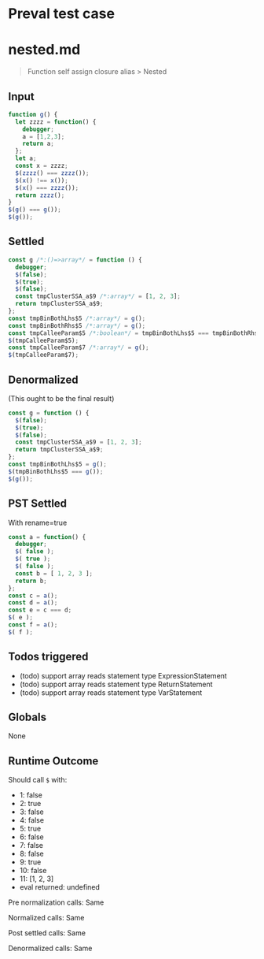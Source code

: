 # Preval test case

# nested.md

> Function self assign closure alias > Nested

## Input

`````js filename=intro
function g() {
  let zzzz = function() {
    debugger;
    a = [1,2,3];
    return a;
  };
  let a;
  const x = zzzz;
  $(zzzz() === zzzz());
  $(x() !== x());
  $(x() === zzzz());
  return zzzz();
}
$(g() === g());
$(g());
`````


## Settled


`````js filename=intro
const g /*:()=>array*/ = function () {
  debugger;
  $(false);
  $(true);
  $(false);
  const tmpClusterSSA_a$9 /*:array*/ = [1, 2, 3];
  return tmpClusterSSA_a$9;
};
const tmpBinBothLhs$5 /*:array*/ = g();
const tmpBinBothRhs$5 /*:array*/ = g();
const tmpCalleeParam$5 /*:boolean*/ = tmpBinBothLhs$5 === tmpBinBothRhs$5;
$(tmpCalleeParam$5);
const tmpCalleeParam$7 /*:array*/ = g();
$(tmpCalleeParam$7);
`````


## Denormalized
(This ought to be the final result)

`````js filename=intro
const g = function () {
  $(false);
  $(true);
  $(false);
  const tmpClusterSSA_a$9 = [1, 2, 3];
  return tmpClusterSSA_a$9;
};
const tmpBinBothLhs$5 = g();
$(tmpBinBothLhs$5 === g());
$(g());
`````


## PST Settled
With rename=true

`````js filename=intro
const a = function() {
  debugger;
  $( false );
  $( true );
  $( false );
  const b = [ 1, 2, 3 ];
  return b;
};
const c = a();
const d = a();
const e = c === d;
$( e );
const f = a();
$( f );
`````


## Todos triggered


- (todo) support array reads statement type ExpressionStatement
- (todo) support array reads statement type ReturnStatement
- (todo) support array reads statement type VarStatement


## Globals


None


## Runtime Outcome


Should call `$` with:
 - 1: false
 - 2: true
 - 3: false
 - 4: false
 - 5: true
 - 6: false
 - 7: false
 - 8: false
 - 9: true
 - 10: false
 - 11: [1, 2, 3]
 - eval returned: undefined

Pre normalization calls: Same

Normalized calls: Same

Post settled calls: Same

Denormalized calls: Same
